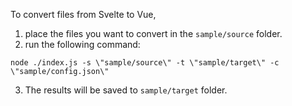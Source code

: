 To convert files from Svelte to Vue, 

1. place the files you want to convert in the `sample/source` folder.
2. run the following command:

```
node ./index.js -s \"sample/source\" -t \"sample/target\" -c \"sample/config.json\"
```

3. The results will be saved to `sample/target` folder.